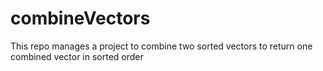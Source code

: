 # combineVectors
This repo manages a project to combine two sorted vectors to return one combined vector in sorted order
